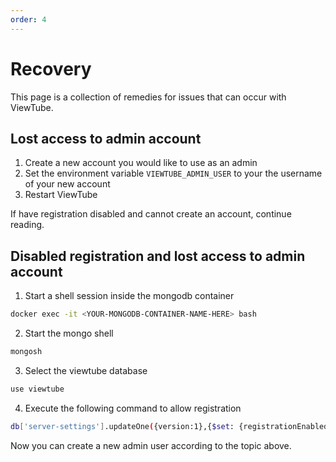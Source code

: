 ```yaml
---
order: 4
---
```


# Recovery
This page is a collection of remedies for issues that can occur with ViewTube.

## Lost access to admin account

1. Create a new account you would like to use as an admin
2. Set the environment variable `VIEWTUBE_ADMIN_USER` to your the username of your new account
3. Restart ViewTube

If have registration disabled and cannot create an account, continue reading.

## Disabled registration and lost access to admin account

1. Start a shell session inside the mongodb container  
```bash
docker exec -it <YOUR-MONGODB-CONTAINER-NAME-HERE> bash
```
2. Start the mongo shell
```bash
mongosh
```
3. Select the viewtube database
```bash
use viewtube
```
4. Execute the following command to allow registration
```bash
db['server-settings'].updateOne({version:1},{$set: {registrationEnabled:true}})
```
Now you can create a new admin user according to the topic above.